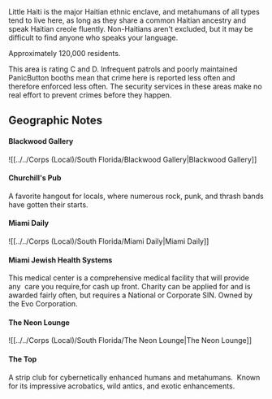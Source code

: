Little Haiti is the major Haitian ethnic enclave, and metahumans of all types tend to live here, as long as they share a common Haitian ancestry and speak Haitian creole fluently. Non-Haitians aren't excluded, but it may be difficult to find anyone who speaks your language.   
  
Approximately 120,000 residents.   
  
This area is rating C and D. Infrequent patrols and poorly maintained PanicButton booths mean that crime here is reported less often and therefore enforced less often. The security services in these areas make no real effort to prevent crimes before they happen.

## Geographic Notes

#### Blackwood Gallery
![[../../Corps (Local)/South Florida/Blackwood Gallery|Blackwood Gallery]]

#### Churchill's Pub

A favorite hangout for locals, where numerous rock, punk, and thrash bands have gotten their starts.

#### Miami Daily
![[../../Corps (Local)/South Florida/Miami Daily|Miami Daily]]

#### Miami Jewish Health Systems

This medical center is a comprehensive medical facility that will provide any  care you require,for cash up front. Charity can be applied for and is awarded fairly often, but requires a National or Corporate SIN. Owned by the Evo Corporation.

#### The Neon Lounge
![[../../Corps (Local)/South Florida/The Neon Lounge|The Neon Lounge]]

#### The Top

A strip club for cybernetically enhanced humans and metahumans.  Known for its impressive acrobatics, wild antics, and exotic enhancements.
